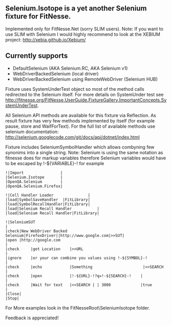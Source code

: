 ## Selenium.Isotope is a yet another Selenium fixture for FitNesse.

Implemented only for FitNesse.Net (sorry SLIM users).
Note: If you want to use SLIM with Selenium I would highly recommend to look at the XEBIUM project: http://xebia.github.io/Xebium/

## Currently supports 
* DefaultSelenium (AKA Selenium.RC, AKA Selenium v1)
* WebDriverBackedSelenium (local driver)
* WebDriverBackedSelenium using RemoteWebDriver (Selenium HUB)

Fixture uses SystemUnderTest object so most of the method calls redirected to the Selenium itself.
For more details on SystemUnder test see http://fitnesse.org/FitNesse.UserGuide.FixtureGallery.ImportantConcepts.SystemUnderTest.

All Selenium API methods are available for this fixture via Reflection.
As result fixture has very few methods implemented by itself (for example pause, store and WaifForText).
For the full list of available methods use selenium documentation: http://selenium.googlecode.com/git/docs/api/dotnet/index.html

Fixture includes SeleniumSymbolHandler which allows combyning few synonims into a single string.
Note: Selenium is using the same notation as fitnesse does for markup variables therefore Selenium variables would have to be escaped by !-${VARIABLE}-!
for example 

```
!|Import                |
|Selenium.Isotope       |
|OpenQA.Selenium        |
|OpenQA.Selenium.Firefox|

!|Cell Handler Loader               |
|load|SymbolSaveHandler  |FitLibrary|
|load|SymbolRecallHandler|FitLibrary|
|load|Selenium Recall Handler           |
|load|Selenium Recall Handler|FitLibrary|

!|SeleniumSUT                                                                  |
|check|New WebDriver Backed Selenium|FirefoxDriver||http://www.google.com|>>SUT|
|open |http://google.com                                                       |
|check     |get Location    |>>URL                                             |
|ignore    |or your can combine you values using !-${SYMBOL}-!                 |
|check     |echo            |Something                      |>>SEARCH          |
|check     |open            |!-${URL}-!?q=!-${SEARCH}-!    |                   |
|check     |Wait for text   |<<SEARCH | | 3000             |true               |
|Close|
|Stop|

```

For More examples look in the FitNesseRoot\SeleniumIsotope folder.

Feedback is appreciated!
